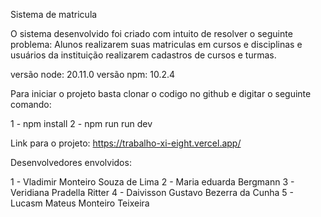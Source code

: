 Sistema de matricula

O sistema desenvolvido foi criado com intuito de resolver o seguinte problema: Alunos realizarem suas matriculas em cursos e disciplinas e usuários da instituição realizarem cadastros de cursos e turmas.


versão node: 20.11.0
versão npm: 10.2.4




Para iniciar o projeto basta clonar o codigo no github e digitar o seguinte comando:

1 - npm install
2 - npm run run dev


Link para o projeto: https://trabalho-xi-eight.vercel.app/


Desenvolvedores envolvidos:

1 - Vladimir Monteiro Souza de Lima
2 - Maria eduarda Bergmann
3 - Veridiana Pradella Ritter
4 - Daivisson Gustavo Bezerra da Cunha
5 - Lucasm Mateus Monteiro Teixeira



